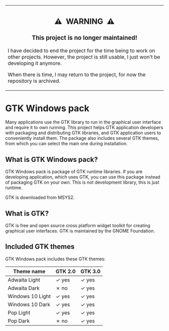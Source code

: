 <table align="center"><tr><td>
  <h2 align="center">⚠️&ensp;WARNING&ensp;⚠️</h2>
  <h3 align="center">This project is no longer maintained!</h3>
  <p>I have decided to end the project for the time being to work on other projects. However, the project is still usable, I just won't be developing it anymore.</p>
  <p>When there is time, I may return to the project, for now the repository is archived.</p>
</td></tr></table>



# GTK Windows pack

Many applications use the GTK library to run in the graphical user interface and require it to own running. This project helps GTK application developers with packaging and distributing GTK libraries, and GTK application users to conveniently install them. The package also includes several GTK themes, from which you can select the main one during installation.

## What is GTK Windows pack?

GTK Windows pack is package of GTK runtime libraries. If you are developing application, which uses GTK, you can use this package instead of packaging GTK on your own. This is not development library, this is just runtime.

GTK is downloaded from MSYS2.

## What is GTK?

GTK is free and open source cross platform widget toolkit for creating graphical user interfaces. GTK is maintained by the GNOME Foundation.

## Included GTK themes

GTK Windows pack includes these GTK themes:

| Theme name       | GTK 2.0 | GTK 3.0 |
| ---------------- | ------- | ------- |
| Adwaita Light    | ✓ yes   | ✓ yes   |
| Adwaita Dark     | ✗ no    | ✓ yes   |
| Windows 10 Light | ✓ yes   | ✓ yes   |
| Windows 10 Dark  | ✓ yes   | ✓ yes   |
| Pop Light        | ✓ yes   | ✓ yes   |
| Pop Dark         | ✗ no    | ✓ yes   |
